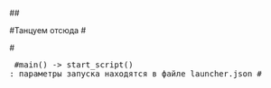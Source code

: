 ##<p>
#Танцуем отсюда
#</p>
#<div><pre>
#main() -> start_script() : параметры запуска находятся в файле launcher.json
#</pre></div>